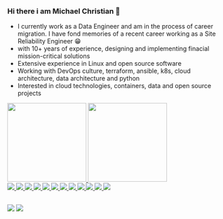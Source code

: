 ### Hi there i am Michael Christian 👋

- I currently work as a Data Engineer and am in the process of career migration. I have fond memories of a recent career working as a Site Reliability Engineer 😁
- with 10+ years of experience, designing and implementing finacial mission-critical solutions
- Extensive experience in Linux and open source software
- Working with DevOps culture, terraform, ansible, k8s, cloud architecture, data architecture and python
- Interested in cloud technologies, containers, data and open source projects
 <div>
  <a href="https://github.com/mchristian279">
  <img height="180em" src="https://github-readme-stats.vercel.app/api?username=mchristian279&show_icons=true&theme=radical&include_all_commits=true&count_private=true"/>
  <img height="180em" src="https://github-readme-stats.vercel.app/api/top-langs/?username=mchristian279&layout=compact&langs_count=7&theme=tokyonight"/>
</div>

<div>
  
<img src="https://img.shields.io/badge/Amazon%20AWS-232F3E.svg?style=for-the-badge&logo=Amazon-AWS&logoColor=white" >
<img src="https://img.shields.io/badge/Microsoft%20Azure-0078D4.svg?style=for-the-badge&logo=Microsoft-Azure&logoColor=white" >
<img src="https://img.shields.io/badge/Google%20Cloud-4285F4.svg?style=for-the-badge&logo=Google-Cloud&logoColor=white" >
<img src="https://img.shields.io/badge/Terraform-7B42BC.svg?style=for-the-badge&logo=Terraform&logoColor=white" >
<img src="https://img.shields.io/badge/Ansible-EE0000.svg?style=for-the-badge&logo=Ansible&logoColor=white" >
<img src="https://img.shields.io/badge/shell_script-%23121011.svg?style=for-the-badge&logo=gnu-bash&logoColor=white" >
<img src="https://img.shields.io/badge/Apache%20Spark-E25A1C.svg?style=for-the-badge&logo=Apache-Spark&logoColor=white" >
<img src="https://img.shields.io/badge/Python-3776AB.svg?style=for-the-badge&logo=Python&logoColor=white" >
<img src="https://img.shields.io/badge/Kubernetes-326CE5.svg?style=for-the-badge&logo=Kubernetes&logoColor=white" >
<img src="https://img.shields.io/badge/Apache%20Kafka-231F20.svg?style=for-the-badge&logo=Apache-Kafka&logoColor=white" >
<img src="https://img.shields.io/badge/Linux-FCC624.svg?style=for-the-badge&logo=Linux&logoColor=black" >
<img src="https://img.shields.io/badge/Docker-2496ED.svg?style=for-the-badge&logo=Docker&logoColor=white" >
</div>
 
 ##
 
  <div> 
  <a href="https://instagram.com/michael_christianr" target="_blank"><img src="https://img.shields.io/badge/-Instagram-%23E4405F?style=for-the-badge&logo=instagram&logoColor=white" target="_blank"></a>
  <a href="https://www.linkedin.com/in/michael-reis-ba9b1441/" target="_blank"><img src="https://img.shields.io/badge/-LinkedIn-%230077B5?style=for-the-badge&logo=linkedin&logoColor=white" target="_blank"></a> 
 
<!-- ![Snake animation](https://github.com/mchristian279/mchristian279/blob/output/github-contribution-grid-snake.svg) -->
 
</div>
  
  
